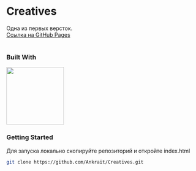 <a name="readme-top"></a>
# Creatives
Одна из первых версток.
<br />
[Ссылка на GitHub Pages](https://ankrait.github.io/Creatives/)
<br />
<br />

### Built With
<img src="https://ws-kursy.ru/wp-content/uploads/2020/09/HTML5_CSS3.png" height="150px"></img>

### Getting Started
Для запуска локально скопируйте репозиторий и откройте index.html

 ```sh
 git clone https://github.com/Ankrait/Creatives.git
 ```
